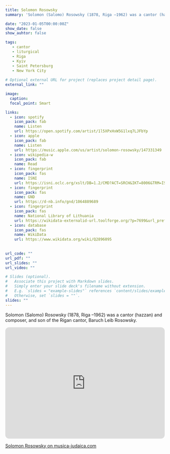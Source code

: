 ```yaml
---
title: Solomon Rosowsky
summary: 'Solomon (Salomo) Rosowsky (1878, Riga –1962) was a cantor (hazzan) and composer, and son of the Rigan cantor, Baruch Leib Rosowsky.'

date: "2023-01-05T00:00:00Z"
show_date: false
show_auhtor: false

tags:
   - cantor
   - liturgical
   - Riga
   - Kyiv
   - Saint Petersburg
   - New York City
   
# Optional external URL for project (replaces project detail page).
external_link: ""

image:
  caption: 
  focal_point: Smart

links:
  - icon: spotify
    icon_pack: fab
    name: Listen
    url: https://open.spotify.com/artist/1l5XPxHxW5G1lxq7LJFbYp
  - icon: apple
    icon_pack: fab
    name: Listen
    url: https://music.apple.com/us/artist/solomon-rosowsky/147331349
  - icon: wikipedia-w
    icon_pack: fab
    name: Read
  - icon: fingerprint
    icon_pack: fas
    name: ISNI
    url: https://isni.oclc.org/xslt/DB=1.2/CMD?ACT=SRCH&IKT=8006&TRM=ISN%3A0000%200000%206661%203839
  - icon: fingerprint
    icon_pack: fas
    name: GND
    url: https://d-nb.info/gnd/1064889689
  - icon: fingerprint
    icon_pack: fas
    name: National Library of Lithuania
    url: https://wikidata-externalid-url.toolforge.org/?p=7699&url_prefix=https://viaf.org/processed/LIH%7C&id=LNB%3ABZSz%3B%3DB/
  - icon: database
    icon_pack: fas
    name: WikiData
    url: https://www.wikidata.org/wiki/Q2896095
    
    
url_code: ""
url_pdf: ""
url_slides: ""
url_video: ""

# Slides (optional).
#   Associate this project with Markdown slides.
#   Simply enter your slide deck's filename without extension.
#   E.g. `slides = "example-slides"` references `content/slides/example-slides.md`.
#   Otherwise, set `slides = ""`.
slides: ""
---
```


Solomon (Salomo) Rosowsky (1878, Riga –1962) was a cantor (hazzan) and composer, and son of the Rigan cantor, Baruch Leib Rosowsky.

<iframe style="border-radius:12px" src="https://open.spotify.com/embed/artist/1l5XPxHxW5G1lxq7LJFbYp?utm_source=generator" width="100%" height="352" frameBorder="0" allowfullscreen="" allow="autoplay; clipboard-write; encrypted-media; fullscreen; picture-in-picture" loading="lazy"></iframe>

[Solomon Rosowsky on musica-judaica.com](http://www.musica-judaica.com/ros_e.htm)
